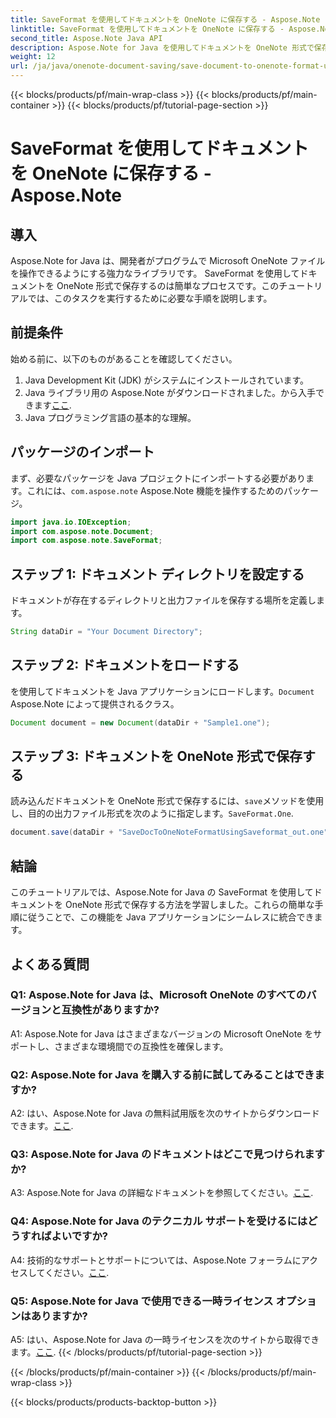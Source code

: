 ```yaml
---
title: SaveFormat を使用してドキュメントを OneNote に保存する - Aspose.Note
linktitle: SaveFormat を使用してドキュメントを OneNote に保存する - Aspose.Note
second_title: Aspose.Note Java API
description: Aspose.Note for Java を使用してドキュメントを OneNote 形式で保存する方法を学習します。 Java アプリケーションにシームレスに統合するには、このステップバイステップのチュートリアルに従ってください。
weight: 12
url: /ja/java/onenote-document-saving/save-document-to-onenote-format-using-saveformat/
---
```


{{< blocks/products/pf/main-wrap-class >}}
{{< blocks/products/pf/main-container >}}
{{< blocks/products/pf/tutorial-page-section >}}

# SaveFormat を使用してドキュメントを OneNote に保存する - Aspose.Note

## 導入

Aspose.Note for Java は、開発者がプログラムで Microsoft OneNote ファイルを操作できるようにする強力なライブラリです。 SaveFormat を使用してドキュメントを OneNote 形式で保存するのは簡単なプロセスです。このチュートリアルでは、このタスクを実行するために必要な手順を説明します。

## 前提条件

始める前に、以下のものがあることを確認してください。

1. Java Development Kit (JDK) がシステムにインストールされています。
2.  Java ライブラリ用の Aspose.Note がダウンロードされました。から入手できます[ここ](https://releases.aspose.com/note/java/).
3. Java プログラミング言語の基本的な理解。

## パッケージのインポート

まず、必要なパッケージを Java プロジェクトにインポートする必要があります。これには、`com.aspose.note` Aspose.Note 機能を操作するためのパッケージ。

```java
import java.io.IOException;
import com.aspose.note.Document;
import com.aspose.note.SaveFormat;
```

## ステップ 1: ドキュメント ディレクトリを設定する

ドキュメントが存在するディレクトリと出力ファイルを保存する場所を定義します。

```java
String dataDir = "Your Document Directory";
```

## ステップ 2: ドキュメントをロードする

を使用してドキュメントを Java アプリケーションにロードします。`Document` Aspose.Note によって提供されるクラス。

```java
Document document = new Document(dataDir + "Sample1.one");
```

## ステップ 3: ドキュメントを OneNote 形式で保存する

読み込んだドキュメントを OneNote 形式で保存するには、`save`メソッドを使用し、目的の出力ファイル形式を次のように指定します。`SaveFormat.One`.

```java
document.save(dataDir + "SaveDocToOneNoteFormatUsingSaveformat_out.one", SaveFormat.One);
```

## 結論

このチュートリアルでは、Aspose.Note for Java の SaveFormat を使用してドキュメントを OneNote 形式で保存する方法を学習しました。これらの簡単な手順に従うことで、この機能を Java アプリケーションにシームレスに統合できます。

## よくある質問

### Q1: Aspose.Note for Java は、Microsoft OneNote のすべてのバージョンと互換性がありますか?

A1: Aspose.Note for Java はさまざまなバージョンの Microsoft OneNote をサポートし、さまざまな環境間での互換性を確保します。

### Q2: Aspose.Note for Java を購入する前に試してみることはできますか?

 A2: はい、Aspose.Note for Java の無料試用版を次のサイトからダウンロードできます。[ここ](https://releases.aspose.com/).

### Q3: Aspose.Note for Java のドキュメントはどこで見つけられますか?

 A3: Aspose.Note for Java の詳細なドキュメントを参照してください。[ここ](https://reference.aspose.com/note/java/).

### Q4: Aspose.Note for Java のテクニカル サポートを受けるにはどうすればよいですか?

 A4: 技術的なサポートとサポートについては、Aspose.Note フォーラムにアクセスしてください。[ここ](https://forum.aspose.com/c/note/28).

### Q5: Aspose.Note for Java で使用できる一時ライセンス オプションはありますか?

 A5: はい、Aspose.Note for Java の一時ライセンスを次のサイトから取得できます。[ここ](https://purchase.aspose.com/temporary-license/).
{{< /blocks/products/pf/tutorial-page-section >}}

{{< /blocks/products/pf/main-container >}}
{{< /blocks/products/pf/main-wrap-class >}}

{{< blocks/products/products-backtop-button >}}
